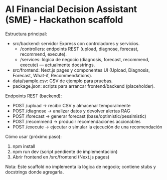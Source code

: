 # AI Financial Decision Assistant (SME) - Hackathon scaffold

Estructura principal:
- src/backend: servidor Express con controladores y servicios.
  - /controllers: endpoints REST (upload, diagnose, forecast, recommend, execute).
  - /services: lógica de negocio (diagnosis, forecast, recommend, execute) — actualmente docstrings.
- src/frontend: Next.js pages y componentes UI (Upload, Diagnosis, Forecast, What-if, Recommendations).
- data/sample.csv: CSV de ejemplo para pruebas.
- package.json: scripts para arrancar frontend/backend (placeholder).

Endpoints REST (backend):
- POST /upload       -> recibir CSV y almacenar temporalmente
- POST /diagnose     -> analizar datos y devolver alertas RAG
- POST /forecast     -> generar forecast (base/optimistic/pessimistic)
- POST /recommend    -> producir recomendaciones accionables
- POST /execute      -> ejecutar o simular la ejecución de una recomendación

Cómo usar (próximo paso):
1. npm install
2. npm run dev (script pendiente de implementación)
3. Abrir frontend en /src/frontend (Next.js pages)

Nota: Este scaffold no implementa la lógica de negocio; contiene stubs y docstrings donde agregarla.
